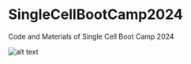 # SingleCellBootCamp2024
Code and Materials of Single Cell Boot Camp 2024

![alt text]([[http://url/to/img.png](https://github.com/sinnamone/SingleCellBootCamp2024/blob/main/Screenshot%202024-07-22%20at%2009.33.31.png)](https://github.com/sinnamone/SingleCellBootCamp2024/blob/main/Screenshot%202024-07-22%20at%2009.33.31.png))
